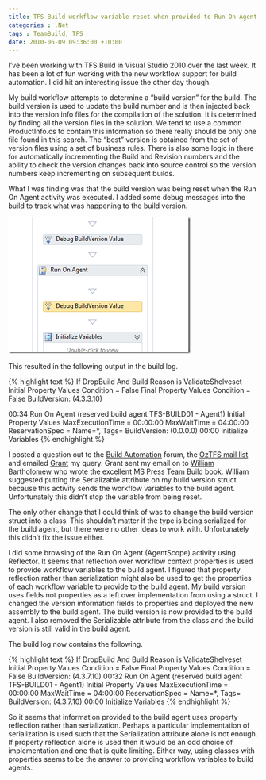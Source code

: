 ```yaml
---
title: TFS Build workflow variable reset when provided to Run On Agent
categories : .Net
tags : TeamBuild, TFS
date: 2010-06-09 09:36:00 +10:00
---
```


I’ve been working with TFS Build in Visual Studio 2010 over the last week. It has been a lot of fun working with the new workflow support for build automation. I did hit an interesting issue the other day though.

My build workflow attempts to determine a “build version” for the build. The build version is used to update the build number and is then injected back into the version info files for the compilation of the solution. It is determined by finding all the version files in the solution. We tend to use a common ProductInfo.cs to contain this information so there really should be only one file found in this search. The “best” version is obtained from the set of version files using a set of business rules. There is also some logic in there for automatically incrementing the Build and Revision numbers and the ability to check the version changes back into source control so the version numbers keep incrementing on subsequent builds.

<!--more-->

What I was finding was that the build version was being reset when the Run On Agent activity was executed. I added some debug messages into the build to track what was happening to the build version.

![image][0]

This resulted in the following output in the build log.

{% highlight text %}
If DropBuild And Build Reason is ValidateShelveset
Initial Property Values
Condition = False
Final Property Values
Condition = False
BuildVersion: (4.3.3.10)

00:34
Run On Agent (reserved build agent TFS-BUILD01 - Agent1)
Initial Property Values
MaxExecutionTime = 00:00:00
MaxWaitTime = 04:00:00
ReservationSpec = Name=*, Tags=
BuildVersion: (0.0.0.0)
00:00
Initialize Variables
{% endhighlight %}

I posted a question out to the [Build Automation][1] forum, the [OzTFS mail list][2] and emailed [Grant][3] my query. Grant sent my email on to [William Bartholomew][4] who wrote the excellent [MS Press Team Build book][5]. William suggested putting the Serializable attribute on my build version struct because this activity sends the workflow variables to the build agent. Unfortunately this didn’t stop the variable from being reset.

The only other change that I could think of was to change the build version struct into a class. This shouldn’t matter if the type is being serialized for the build agent, but there were no other ideas to work with. Unfortunately this didn’t fix the issue either.

I did some browsing of the Run On Agent (AgentScope) activity using Reflector. It seems that reflection over workflow context properties is used to provide workflow variables to the build agent. I figured that property reflection rather than serialization might also be used to get the properties of each workflow variable to provide to the build agent. My build version uses fields not properties as a left over implementation from using a struct. I changed the version information fields to properties and deployed the new assembly to the build agent. The build version is now provided to the build agent. I also removed the Serializable attribute from the class and the build version is still valid in the build agent.

The build log now contains the following.

{% highlight text %}
If DropBuild And Build Reason is ValidateShelveset
Initial Property Values
Condition = False
Final Property Values
Condition = False
BuildVersion: (4.3.7.10)
00:32
Run On Agent (reserved build agent TFS-BUILD01 - Agent1)
Initial Property Values
MaxExecutionTime = 00:00:00
MaxWaitTime = 04:00:00
ReservationSpec = Name=*, Tags=
BuildVersion: (4.3.7.10)
00:00
Initialize Variables
{% endhighlight %}

So it seems that information provided to the build agent uses property reflection rather than serialization. Perhaps a particular implementation of serialization is used such that the Serialization attribute alone is not enough. If property reflection alone is used then it would be an odd choice of implementation and one that is quite limiting. Either way, using classes with properties seems to be the answer to providing workflow variables to build agents.

[0]: /files/image_11.png
[1]: http://social.msdn.microsoft.com/Forums/en-US/tfsbuild/thread/e2e30422-19e8-4868-81a8-fe878860f685/
[2]: http://oztfs.com/
[3]: http://blogs.msdn.com/b/granth/
[4]: http://blogs.msdn.com/b/willbar/
[5]: http://www.microsoft.com/learning/en/us/book.aspx?ID=12999&amp;locale=en-us
